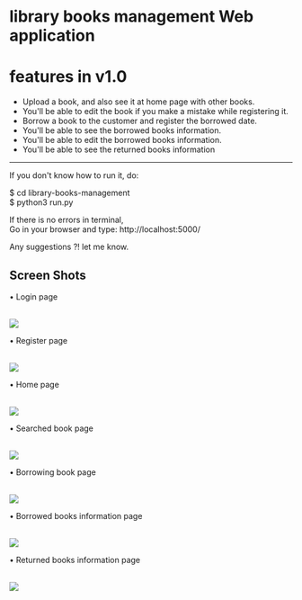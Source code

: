# library books management Web application

# features in v1.0
* Upload a book, and also see it at home page with other books.
* You'll be able to edit the book if you make a mistake while registering it.
* Borrow a book to the customer and register the borrowed date.
* You'll be able to see the borrowed books information.
* You'll be able to edit the borrowed books information.
* You'll be able to see the returned books information

----------------

If you don't know how to run it, do:

$ cd library-books-management<br>
$ python3 run.py<br>

If there is no errors in terminal,<br>
Go in your browser and type: http://localhost:5000/

Any suggestions ?! let me know.

Screen Shots
-------------

• Login page

<br>
<img src="https://user-images.githubusercontent.com/66163130/129280168-215c1fd0-9226-4d95-b629-c62c91424adc.png">
<br>

• Register page

<br>
<img src="https://user-images.githubusercontent.com/66163130/129280209-999ad670-e5b9-4c97-8309-6e42fe69f123.png">
<br>

• Home  page

<br>
<img src="https://user-images.githubusercontent.com/66163130/129280306-b47ff71d-a6fc-4cb9-b81c-67dbfa9e2711.png">
<br>

• Searched book page

<br>
<img src="https://user-images.githubusercontent.com/66163130/129280325-915bab1c-99c4-4e5f-b9fa-2fce95ccc3f2.png">
<br>

• Borrowing book page

<br>
<img src="https://user-images.githubusercontent.com/66163130/129280449-b69cfcee-903d-460b-b69e-cc17accbe9b3.png">
<br>

• Borrowed books information page

<br>
<img src="https://user-images.githubusercontent.com/66163130/129280464-0d1a4843-cea3-4faa-bda3-f72adf61fc48.png">
<br>

• Returned books information page

<br>
<img src="https://user-images.githubusercontent.com/66163130/129280482-8abe3253-a189-46e7-8572-398812f90e8f.png">
</br>
